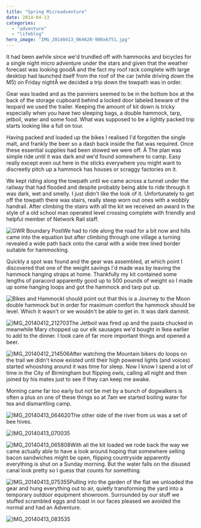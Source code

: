 ```yaml
---
title: "Spring Microadventure"
date: 2014-04-13
categories: 
  - "adventure"
  - "lifeblog"
hero_image: "IMG_20140413_064620-900x6751.jpg"
---
```


It had been awhile since we'd trundled off with hammocks and bicycles for a single night micro adventure under the stars and given that the weather forecast was looking goodÂ and the fact my roof rack complete with large desktop had launched itself from the roof of the car (while driving down the M5) on Friday nightÂ we decided a trip down the towpath was in order.

Gear was loaded and as the panniers seemed to be in the bottom box at the back of the storage cupboard behind a locked door labeled beware of the leopard we used the trailer. Keeping the amount of kit down is tricky especially when you have two sleeping bags, a double hammock, tarp, jetboil, water and some food. What was supposed to be a lightly packed trip starts looking like a full on tour.

Having packed and loaded up the bikes I realised I'd forgotten the single malt, and frankly the beer so a dash back inside the flat was required. Once these essential supplies had been stowed we were off. Â The plan was simple ride until it was dark and we'd found somewhere to camp. Easy really except even out here in the sticks everywhere you might want to discreetly pitch up a hammock has houses or scraggy factories on it.

We kept riding along the towpath until we came across a tunnel under the railway that had flooded and despite probably being able to ride through it was dark, wet and smelly. I just didn't like the look of it. Unfortunately to get off the towpath there was stairs, really steep worn out ones with a wobbly handrail. After climbing the stairs with all the kit we received an award in the style of a old school man operated level crossing complete with friendly and helpful member of Network Rail staff.

![GWR Boundary Post](images/IMG_20140412_214712-900x675.jpg)We had to ride along the road for a bit now and hills came into the equation but after climbing through one village a turning revealed a wide path back onto the canal with a wide tree lined border suitable for hammocking.

Quickly a spot was found and the gear was assembled, at which point I discovered that one of the weight savings I'd made was by leaving the hammock hanging straps at home. Thankfully my kit contained some lengths of paracord apparently good up to 500 pounds of weight so I made up some hanging loops and got the hammock and tarp put up.

![Bikes and Hammock](images/IMG_20140412_212000-900x600.jpg)I should point out that this is a Journey to the Moon double hammock but in order for maximum comfort the hammock should be level. Which it wasn't or we wouldn't be able to get in. It was dark dammit.

![IMG_20140412_212703](images/IMG_20140412_212703-900x675.jpg)The Jetboil was fired up and the pasta chucked in meanwhile Mary chopped up our elk sausages we'd bought in Ikea earlier to add to the dinner. I took care of far more important things and opened a beer.

![IMG_20140412_214506](images/IMG_20140412_214506-900x675.jpg)After watching the Mountain bikers do loops on the trail we didn't know existed until their high powered lights (and voices) started whooshing around it was time for sleep. Now I know I spend a lot of time in the City of Birmingham but flipping owls, calling all night and then joined by his mates just to see if they can keep me awake.

Morning came far too early but not be met by a bunch of dogwalkers is often a plus on one of these things so at 7am we started boiling water for tea and dismantling camp.

![IMG_20140413_064620](images/IMG_20140413_064620-900x675.jpg)The other side of the river from us was a set of bee hives.

![IMG_20140413_070035](images/IMG_20140413_070035-900x675.jpg)

![IMG_20140413_065808](images/IMG_20140413_065808-900x675.jpg)With all the kit loaded we rode back the way we came actually able to have a look around hoping that somewhere selling bacon sandwiches might be open, flipping countryside apparently everything is shut on a Sunday morning. But the water falls on the disused canal look pretty so I guess that counts for something.

![IMG_20140413_075355](images/IMG_20140413_075355-900x675.jpg)Pulling into the garden of the flat we unloaded the gear and hung everything out to air, quietly transforming the yard into a temporary outdoor equipment showroom. Surrounded by our stuff we stuffed scrambled eggs and toast in our faces pleased we avoided the normal and had an Adventure.

![IMG_20140413_083535](images/IMG_20140413_083535-900x675.jpg)
